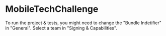 # MobileTechChallenge

To run the project & tests, you might need to change the "Bundle Indetifier" in "General".
Select a team in "Signing & Capabilities".

